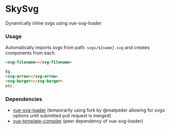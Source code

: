 # SkySvg
Dynamically inline svgs using vue-svg-loader

### Usage
Automatically imports svgs from path: `svgs/${name}.svg` and creates components from each.

```html
<svg-filename></svg-filename>

Eg.
<svg-arrow></svg-arrow>
<svg-burger></svg-burger>
etc.
```

### Dependencies
- [vue-svg-loader](https://github.com/matpeder/vue-svg-loader) (temporarily using fork by @matpeder allowing for svgo options until submitted pull request is merged)
- [vue-template-compiler](https://www.npmjs.com/package/vue-template-compiler) (peer dependency of vue-svg-loader)
